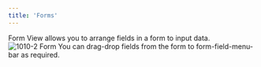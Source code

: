 ```yaml
---
title: 'Forms'
---
```


Form View allows you to arrange fields in a form to input data.
![1010-2 Form](/img/content/form.png)
You can drag-drop fields from the form to form-field-menu-bar as required.
